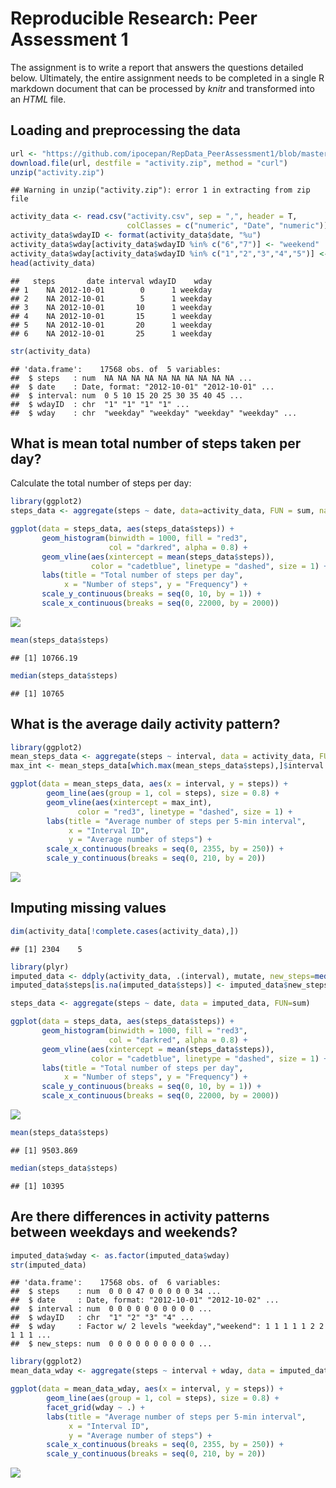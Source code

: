 # Reproducible Research: Peer Assessment 1
The assignment is to write a report that answers the questions detailed below. 
Ultimately, the entire assignment needs to be completed in a single R markdown 
document that can be processed by *knitr* and transformed into an *HTML* file.

## Loading and preprocessing the data

```r
url <- "https://github.com/ipocepan/RepData_PeerAssessment1/blob/master/activity.zip"
download.file(url, destfile = "activity.zip", method = "curl")
unzip("activity.zip")
```

```
## Warning in unzip("activity.zip"): error 1 in extracting from zip file
```

```r
activity_data <- read.csv("activity.csv", sep = ",", header = T, 
                          colClasses = c("numeric", "Date", "numeric"))
activity_data$wdayID <- format(activity_data$date, "%u")
activity_data$wday[activity_data$wdayID %in% c("6","7")] <- "weekend"
activity_data$wday[activity_data$wdayID %in% c("1","2","3","4","5")] <- "weekday"
head(activity_data)
```

```
##   steps       date interval wdayID    wday
## 1    NA 2012-10-01        0      1 weekday
## 2    NA 2012-10-01        5      1 weekday
## 3    NA 2012-10-01       10      1 weekday
## 4    NA 2012-10-01       15      1 weekday
## 5    NA 2012-10-01       20      1 weekday
## 6    NA 2012-10-01       25      1 weekday
```

```r
str(activity_data)
```

```
## 'data.frame':	17568 obs. of  5 variables:
##  $ steps   : num  NA NA NA NA NA NA NA NA NA NA ...
##  $ date    : Date, format: "2012-10-01" "2012-10-01" ...
##  $ interval: num  0 5 10 15 20 25 30 35 40 45 ...
##  $ wdayID  : chr  "1" "1" "1" "1" ...
##  $ wday    : chr  "weekday" "weekday" "weekday" "weekday" ...
```

## What is mean total number of steps taken per day?
Calculate the total number of steps per day:

```r
library(ggplot2)
steps_data <- aggregate(steps ~ date, data=activity_data, FUN = sum, na.rm = T)

ggplot(data = steps_data, aes(steps_data$steps)) +
       geom_histogram(binwidth = 1000, fill = "red3", 
                      col = "darkred", alpha = 0.8) +
       geom_vline(aes(xintercept = mean(steps_data$steps)),
                  color = "cadetblue", linetype = "dashed", size = 1) +
       labs(title = "Total number of steps per day",
            x = "Number of steps", y = "Frequency") + 
       scale_y_continuous(breaks = seq(0, 10, by = 1)) + 
       scale_x_continuous(breaks = seq(0, 22000, by = 2000))
```

![](PA1_template_files/figure-html/unnamed-chunk-2-1.png) 

```r
mean(steps_data$steps)
```

```
## [1] 10766.19
```

```r
median(steps_data$steps)
```

```
## [1] 10765
```


## What is the average daily activity pattern?

```r
library(ggplot2)
mean_steps_data <- aggregate(steps ~ interval, data = activity_data, FUN = mean)
max_int <- mean_steps_data[which.max(mean_steps_data$steps),]$interval

ggplot(data = mean_steps_data, aes(x = interval, y = steps)) +
        geom_line(aes(group = 1, col = steps), size = 0.8) +
        geom_vline(aes(xintercept = max_int),
               color = "red3", linetype = "dashed", size = 1) +
        labs(title = "Average number of steps per 5-min interval",
             x = "Interval ID",
             y = "Average number of steps") + 
        scale_x_continuous(breaks = seq(0, 2355, by = 250)) + 
        scale_y_continuous(breaks = seq(0, 210, by = 20))
```

![](PA1_template_files/figure-html/unnamed-chunk-3-1.png) 

## Imputing missing values

```r
dim(activity_data[!complete.cases(activity_data),])
```

```
## [1] 2304    5
```

```r
library(plyr)
imputed_data <- ddply(activity_data, .(interval), mutate, new_steps=median(steps, na.rm=T))
imputed_data$steps[is.na(imputed_data$steps)] <- imputed_data$new_steps[is.na(imputed_data$steps)]

steps_data <- aggregate(steps ~ date, data = imputed_data, FUN=sum)

ggplot(data = steps_data, aes(steps_data$steps)) +
       geom_histogram(binwidth = 1000, fill = "red3", 
                      col = "darkred", alpha = 0.8) +
       geom_vline(aes(xintercept = mean(steps_data$steps)),
                  color = "cadetblue", linetype = "dashed", size = 1) +
       labs(title = "Total number of steps per day",
            x = "Number of steps", y = "Frequency") + 
       scale_y_continuous(breaks = seq(0, 10, by = 1)) + 
       scale_x_continuous(breaks = seq(0, 22000, by = 2000))
```

![](PA1_template_files/figure-html/unnamed-chunk-4-1.png) 

```r
mean(steps_data$steps)
```

```
## [1] 9503.869
```

```r
median(steps_data$steps)
```

```
## [1] 10395
```


## Are there differences in activity patterns between weekdays and weekends?

```r
imputed_data$wday <- as.factor(imputed_data$wday) 
str(imputed_data)
```

```
## 'data.frame':	17568 obs. of  6 variables:
##  $ steps    : num  0 0 0 47 0 0 0 0 0 34 ...
##  $ date     : Date, format: "2012-10-01" "2012-10-02" ...
##  $ interval : num  0 0 0 0 0 0 0 0 0 0 ...
##  $ wdayID   : chr  "1" "2" "3" "4" ...
##  $ wday     : Factor w/ 2 levels "weekday","weekend": 1 1 1 1 1 2 2 1 1 1 ...
##  $ new_steps: num  0 0 0 0 0 0 0 0 0 0 ...
```

```r
library(ggplot2)
mean_data_wday <- aggregate(steps ~ interval + wday, data = imputed_data, FUN = mean)

ggplot(data = mean_data_wday, aes(x = interval, y = steps)) +
        geom_line(aes(group = 1, col = steps), size = 0.8) +
        facet_grid(wday ~ .) +
        labs(title = "Average number of steps per 5-min interval",
             x = "Interval ID",
             y = "Average number of steps") + 
        scale_x_continuous(breaks = seq(0, 2355, by = 250)) + 
        scale_y_continuous(breaks = seq(0, 210, by = 20))
```

![](PA1_template_files/figure-html/unnamed-chunk-5-1.png) 

